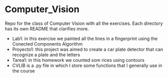 # Computer_Vision
Repo for the class of Computer Vision with all the exercises. Each directory has its own README that clarifies more.

* Lab1: in this exercise we painted all the lines in a fingerprint using the Conected Components Algorithm
* Proyecto1: this project was aimed to create a car plate detector that can recognize a plate and the letters
* Tarea1: in this homework we counted som rices using contours
* CVLIB is a .py file in which I store some functions that I generally use in the course
